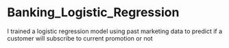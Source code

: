 # Banking_Logistic_Regression
I trained a logistic regression model using past marketing data to predict if a customer will subscribe to current promotion or not
